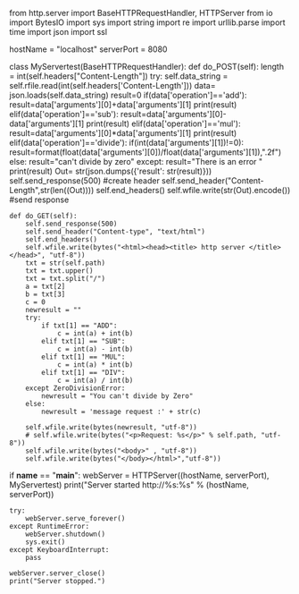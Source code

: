 from http.server import BaseHTTPRequestHandler, HTTPServer
from io import BytesIO
import sys
import string
import re
import urllib.parse
import time
import json 
import ssl



hostName = "localhost"
serverPort = 8080

class MyServertest(BaseHTTPRequestHandler):
    def do_POST(self):
        length = int(self.headers["Content-Length"])
        try:
            self.data_string = self.rfile.read(int(self.headers['Content-Length']))
            data= json.loads(self.data_string)
            result=0
            if(data['operation']=='add'):
                result=data['arguments'][0]+data['arguments'][1]
                print(result)
            elif(data['operation']=='sub'):
                result=data['arguments'][0]-data['arguments'][1]
                print(result)
            elif(data['operation']=='mul'):
                result=data['arguments'][0]*data['arguments'][1]
                print(result)
            elif(data['operation']=='divide'):
                if(int(data['arguments'][1])!=0):
                    result=format(float(data['arguments'][0])/float(data['arguments'][1]),".2f")
                else:
                    result="can't divide by zero"
        except:
            result="There is an error "
            print(result)
        Out= str(json.dumps({'result': str(result)}))
        self.send_response(500) #create header
        self.send_header("Content-Length",str(len((Out))))
        self.end_headers()
        self.wfile.write(str(Out).encode()) #send response           

    def do_GET(self):
        self.send_response(500)
        self.send_header("Content-type", "text/html")
        self.end_headers()
        self.wfile.write(bytes("<html><head><title> http server </title></head>", "utf-8"))
        txt = str(self.path)
        txt = txt.upper()
        txt = txt.split("/")
        a = txt[2]
        b = txt[3]
        c = 0
        newresult = ""
        try:
            if txt[1] == "ADD":
                c = int(a) + int(b)
            elif txt[1] == "SUB":
                c = int(a) - int(b)
            elif txt[1] == "MUL":
                c = int(a) * int(b)
            elif txt[1] == "DIV":
                c = int(a) / int(b)
        except ZeroDivisionError:
            newresult = "You can't divide by Zero"
        else:
            newresult = 'message request :' + str(c)

        self.wfile.write(bytes(newresult, "utf-8"))
        # self.wfile.write(bytes("<p>Request: %s</p>" % self.path, "utf-8"))
        self.wfile.write(bytes("<body>" , "utf-8"))
        self.wfile.write(bytes("</body></html>","utf-8"))


if __name__ == "__main__":
    webServer = HTTPServer((hostName, serverPort), MyServertest)
    print("Server started http://%s:%s" % (hostName, serverPort))

    try:
        webServer.serve_forever()
    except RuntimeError:
        webServer.shutdown()
        sys.exit()
    except KeyboardInterrupt:
        pass

    webServer.server_close()
    print("Server stopped.")

